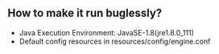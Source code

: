 ## How to make it run buglessly?

* Java Execution Environment: JavaSE-1.8(jre1.8.0_111)
* Default config resources in resources/config/engine.conf